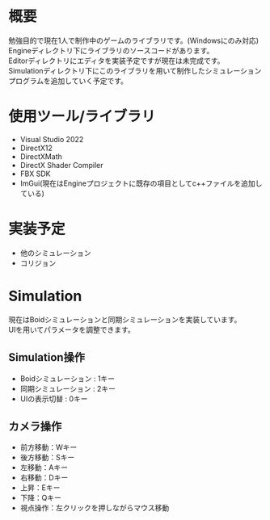 # 概要
勉強目的で現在1人で制作中のゲームのライブラリです。(Windowsにのみ対応)  
Engineディレクトリ下にライブラリのソースコードがあります。  
Editorディレクトリにエディタを実装予定ですが現在は未完成です。  
Simulationディレクトリ下にこのライブラリを用いて制作したシミュレーションプログラムを追加していく予定です。

# 使用ツール/ライブラリ
- Visual Studio 2022
- DirectX12
- DirectXMath
- DirectX Shader Compiler
- FBX SDK
- ImGui(現在はEngineプロジェクトに既存の項目としてc++ファイルを追加している)

# 実装予定
- 他のシミュレーション
- コリジョン

# Simulation
現在はBoidシミュレーションと同期シミュレーションを実装しています。  
UIを用いてパラメータを調整できます。  
## Simulation操作
- Boidシミュレーション : 1キー
- 同期シミュレーション : 2キー
- UIの表示切替 : 0キー
## カメラ操作
- 前方移動：Wキー
- 後方移動：Sキー
- 左移動：Aキー
- 右移動：Dキー
- 上昇：Eキー
- 下降：Qキー
- 視点操作：左クリックを押しながらマウス移動
